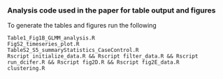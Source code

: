 ### Analysis code used in the paper for table output and figures

To generate the tables and figures run the following

```
Table1_Fig1B_GLMM_analysis.R
FigS2_timeseries_plot.R 
TableS2_S5_summaryStatistics_CaseControl.R
Rscript initialize_data.R && Rscript filter_data.R && Rscript run_dcifer.R && Rscript fig2D.R && Rscript fig2E_data.R
clustering.R

```
